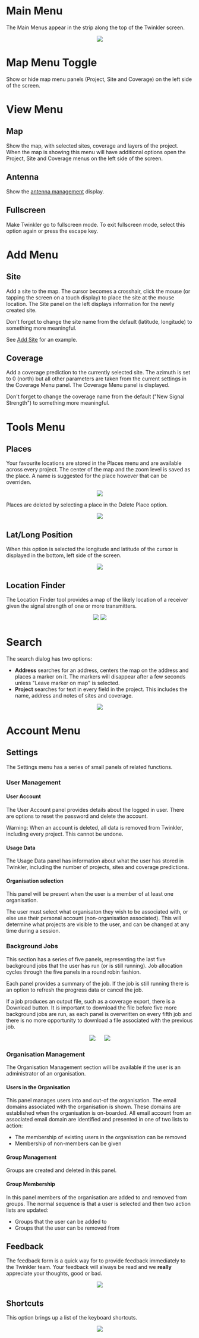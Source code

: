 # 
# Main Menu

The Main Menus appear in the strip along the top of the Twinkler screen.

<div style="text-align:center"><img src="/_media/main_menus.png" /></div>

# Map Menu Toggle

Show or hide map menu panels (Project, Site and Coverage) on the left side of the screen.

# **View** Menu

## Map

Show the map, with selected sites, coverage and layers of the project. When the map is showing this menu will have additional options open the Project, Site and Coverage menus on the left side of the screen.

## Antenna

Show the [antenna management](/antennas.md) display.

## Fullscreen

Make Twinkler go to fullscreen mode. To exit fullscreen mode, select this option again or press the escape key.  

# **Add** Menu

## Site

Add a site to the map. The cursor becomes a crosshair, click the mouse (or tapping the screen on a touch display) to place the site at the mouse location. The Site panel on the left displays information for the newly created site.

Don't forget to change the site name from the default (latitude, longitude) to something more meaningful.

<!-- See <a href link="common-actions.md/#add_site_btn">Add Site</a> for an example. -->
See [Add Site](/common-actions.md?id=add_site_div) for an example.

## Coverage

Add a coverage prediction to the currently selected site. The azimuth is set to 0 (north) but all other parameters are taken from the current settings in the Coverage Menu panel. The Coverage Menu panel is displayed.

Don't forget to change the coverage name from the default ("New Signal Strength") to something more meaningful.

# **Tools** Menu

## Places

Your favourite locations are stored in the Places menu and are available across every project. The center of the map and the zoom level is saved as the place. A name is suggested for the place however that can be overriden. 

<div style="text-align:center"><img src="/_media/save_place.png" /></div>

Places are deleted by selecting a place in the Delete Place option.

<div style="text-align:center"><img src="/_media/delete_place.png" /></div>

## Lat/Long Position

When this option is selected the longitude and latitude of the cursor is displayed in the bottom, left side of the screen.

<div style="text-align:center"><img src="/_media/latlong.png" /></div>

## Location Finder

The Location Finder tool provides a map of the likely location of a receiver given the signal strength of one or more transmitters.

<div style="text-align:center"><img src="/_media/locfind_select.png" />&nbsp;<img src="/_media/locfind_result.png" /></div>

# Search

The search dialog has two options:

* **Address** searches for an address, centers the map on the address and places a marker on it. The markers will disappear after a few seconds unless "Leave marker on map" is selected.
* **Project** searches for text in every field in the project. This includes the name, address and notes of sites and coverage.  

<div style="text-align:center"><img src="/_media/search.png" /></div>

# **Account** Menu

## Settings

The Settings menu has a series of small panels of related functions.

### User Management

#### User Account

The User Account panel provides details about the logged in user. There are options to reset the password and delete the account.

Warning: When an account is deleted, all data is removed from Twinkler, including every project. This cannot be undone. 

#### Usage Data


The Usage Data panel has information about what the user has stored in Twinkler, including the number of projects, sites and coverage predictions.

#### Organisation selection

This panel will be present when the user is a member of at least one organisation.

The user must select what organisaton they wish to be associated with, or else use their personal account (non-organisation associated). This will determine what projects are visible to the user, and can be changed at any time during a session.  

### Background Jobs

This section has a series of five panels, representing the last five background jobs that the user has run (or is still running). Job allocation cycles through the five panels in a round robin fashion.

Each panel provides a summary of the job. If the job is still running there is an option to refresh the progress data or cancel the job.

If a job produces an output file, such as a coverage export, there is a Download button. It is important to download the file before five more background jobs are run, as each panel is overwritten on every fifth job and there is no more opportunity to download a file associated with the previous job.  

<div style="text-align:center"><img src="/_media/job2.png" />&nbsp;&nbsp;&nbsp;&nbsp;&nbsp;&nbsp;<img src="/_media/job5.png" /></div>

### Organisation Management

The Organisation Management section will be available if the user is an administrator of an organisation.

#### Users in the Organisation

This panel manages users into and out-of the organisation. The email domains associated with the organisation is shown. These domains are established when the organisation is on-boarded. All email account from an associated email domain are identified and presented in one of two lists to action:

* The membership of existing users in the organisation can be removed
* Membership of non-members can be given

#### Group Management

Groups are created and deleted in this panel.

#### Group Membership

In this panel members of the organisation are added to and removed from groups. The normal sequence is that a user is selected and then two action lists are updated:

* Groups that the user can be added to
* Groups that the user can be removed from

## Feedback

The feedback form is a quick way for to provide feedback immediately to the Twinkler team. Your feedback will always be read and we __really__ appreciate your thoughts, good or bad.

<div style="text-align:center"><img src="/_media/feedback.png" /></div>

## Shortcuts

This option brings up a list of the keyboard shortcuts.

<div style="text-align:center"><img src="/_media/shortcuts.png" /></div>



